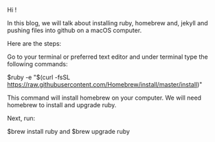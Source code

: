 Hi !

In this blog, we will talk about installing ruby, homebrew and, jekyll and pushing files into github on a macOS computer.

Here are the steps:

Go to your terminal or preferred text editor and under terminal type the following commands:

$ruby -e "$(curl -fsSL https://raw.githubusercontent.com/Homebrew/install/master/install)"

This command will install homebrew on your computer. We will need homebrew to install and upgrade ruby.

Next, run:

$brew install ruby and $brew upgrade ruby
